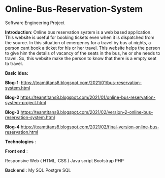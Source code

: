# Online-Bus-Reservation-System
Software Engineering Project 

**Introduction**:
 Online bus reservation system is a web based application. 
 This website is useful for booking tickets even when it is dispatched from the source.
 In this situation of emergency for a travel by bus at nights, a person cant book a ticket for his or her travel. 
 This website helps the person to give him the details of vacancy of the seats in the bus, he or she needs to travel.
 So, this website make the person to know that there is a empty seat to travel.
 
 **Basic idea:**
 
 **Blog-1**: https://teamtitans8.blogspot.com/2021/01/bus-reservation-system.html
 
 **Blog-2** https://teamtitans8.blogspot.com/2021/01/online-bus-reservation-system-project.html
 
**Blog-3**  https://teamtitans8.blogspot.com/2021/02/version-2-online-bus-reservation-system.html

**Blog-4** https://teamtitans8.blogspot.com/2021/02/final-version-online-bus-reservation.html

 
  **Technologies** :
 
**Front end** : 

Responsive Web ( HTML, CSS )
Java script
Bootstrap
PHP

**Back end** : 
My SQL 
Postgre SQL

